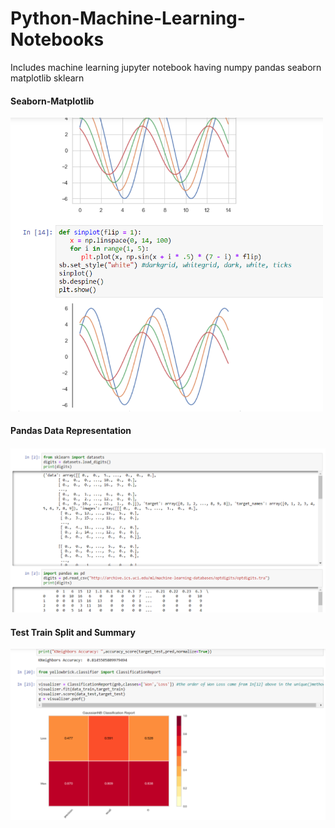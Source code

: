 # Python-Machine-Learning-Notebooks
Includes machine learning jupyter notebook having numpy pandas seaborn matplotlib sklearn

#### Seaborn-Matplotlib
<img src="Matplotlib-Seaborn.png" width=500/>

#### Pandas Data Representation
<img src="Pandas.png" width=900/>

#### Test Train Split and Summary
<img src="Train-Test.png" width=900/>
